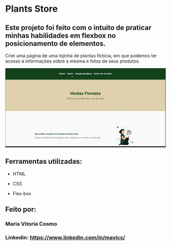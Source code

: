 # **Plants Store**

## Este projeto foi feito com o intuito de praticar minhas habilidades em flexbox no posicionamento de elementos.

Criei uma página de uma lojinha de plantas fictícia, em que podemos ter acesso à informações sobre a mesma e fotos de seus produtos.

<img src="/assets/PageImages/image01.png">

## Ferramentas utilizadas:

* HTML

* CSS

* Flex-box

## Feito por:

### Maria Vitoria Cosmo

### Linkedin: https://www.linkedin.com/in/mavics/
